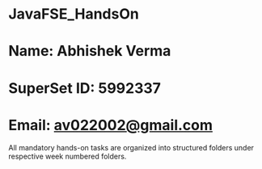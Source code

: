 # JavaFSE_HandsOn
# Name: Abhishek Verma

# SuperSet ID: 5992337

# Email: av022002@gmail.com

All mandatory hands-on tasks are organized into structured folders under respective week numbered folders.
